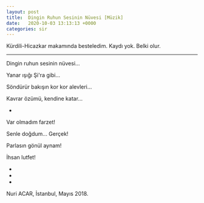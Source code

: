 ```yaml
---
layout: post
title:  Dingin Ruhun Sesinin Nüvesi [Müzik]
date:   2020-10-03 13:13:13 +0000
categories: sir
---
```


Kürdili-Hicazkar makamında besteledim. Kaydı yok. Belki olur.

---

Dingin ruhun sesinin nüvesi...

Yanar ışığı Şi'ra gibi...

Söndürür bakışın kor kor alevleri...

Kavrar özümü, kendine katar...

+

Var olmadım farzet!

Senle doğdum... Gerçek!

Parlasın gönül aynam!

İhsan lutfet!

+
+
+

Nuri ACAR, İstanbul, Mayıs 2018.
